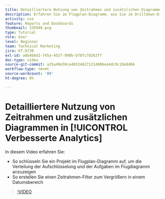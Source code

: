 ```yaml
---
title: Detailliertere Nutzung von Zeitrahmen und zusätzlichen Diagrammen in [!UICONTROL Verbesserte Analytics]
description: Erfahren Sie im Flugplan-Diagramm, wie Sie im Drilldown-Diagramm ein Projekt detailliert betrachten können, damit das Niederschlagsdiagramm und die Aufgaben im Flugdiagramm in Workfront angezeigt werden.
activity: use
feature: Reports and Dashboards
thumbnail: 335048.png
type: Tutorial
role: User
level: Beginner
team: Technical Marketing
jira: KT-8730
exl-id: a6b4b6d2-f45a-452f-990b-bf8fc7d263ff
doc-type: video
source-git-commit: a25a49e59ca483246271214886ea4dc9c10e8d66
workflow-type: tm+mt
source-wordcount: '89'
ht-degree: 0%

---
```


# Detailliertere Nutzung von Zeitrahmen und zusätzlichen Diagrammen in [!UICONTROL Verbesserte Analytics]

In diesem Video erfahren Sie:

* So schlüsseln Sie ein Projekt im Flugplan-Diagramm auf, um die Verteilung der Aufschlüsselung und der Aufgaben im Flugdiagramm anzuzeigen
* So erstellen Sie einen Zeitrahmen-Filter zum Vergrößern in einem Datumsbereich

>[!VIDEO](https://video.tv.adobe.com/v/335048/?quality=12&learn=on)
